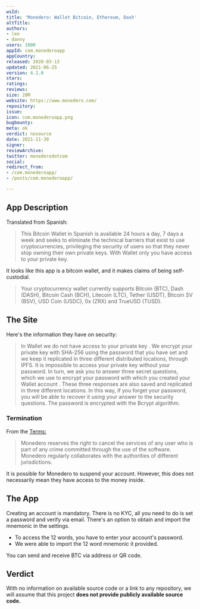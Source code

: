 ```yaml
---
wsId: 
title: 'Monedero: Wallet Bitcoin, Ethereum, Dash'
altTitle: 
authors:
- leo
- danny
users: 1000
appId: com.monederoapp
appCountry: 
released: 2020-03-13
updated: 2021-06-25
version: 4.1.0
stars: 
ratings: 
reviews: 
size: 28M
website: https://www.monedero.com/
repository: 
issue: 
icon: com.monederoapp.png
bugbounty: 
meta: ok
verdict: nosource
date: 2021-11-30
signer: 
reviewArchive: 
twitter: monederodotcom
social: 
redirect_from:
- /com.monederoapp/
- /posts/com.monederoapp/

---
```


## App Description

Translated from Spanish:

> This Bitcoin Wallet in Spanish is available 24 hours a day, 7 days a week and seeks to eliminate the technical barriers that exist to use cryptocurrencies, privileging the security of users so that they never stop owning their own private keys. With Wallet only you have access to your private key.

It looks like this app is a bitcoin wallet, and it makes claims of being self-custodial.

> Your cryptocurrency wallet currently supports Bitcoin (BTC), Dash (DASH), Bitcoin Cash (BCH), Litecoin (LTC), Tether (USDT), Bitcoin SV (BSV), USD Coin (USDC), 0x (ZRX) and TrueUSD (TUSD).

## The Site

Here's the information they have on security:

> In Wallet we do not have access to your private key . We encrypt your private key with SHA-256 using the password that you have set and we keep it replicated in three different distributed locations, through IPFS. It is impossible to access your private key without your password. In turn, we ask you to answer three secret questions, which we use to encrypt your password with which you created your Wallet account . These three responses are also saved and replicated in three different locations. In this way, if you forget your password, you will be able to recover it using your answer to the security questions. The password is encrypted with the Bcrypt algorithm.


### Termination

From the [Terms:](https://www.monedero.com/terms)

>  Monedero reserves the right to cancel the services of any user who is part of any crime committed through the use of the software. Monedero regularly collaborates with the authorities of different jurisdictions.

It is possible for Monedero to suspend your account. However, this does not necessarily mean they have access to the money inside.

## The App

Creating an account is mandatory. There is no KYC, all you need to do is set a password and verify via email. There's an option to obtain and import the mnemonic in the settings. 
- To access the 12 words, you have to enter your account's password.
- We were able to import the 12 word mnemonic it provided.

You can send and receive BTC via address or QR code.

## Verdict

With no information on available source code or a link to any repository, we will assume that this project **does not provide publicly available source code.**